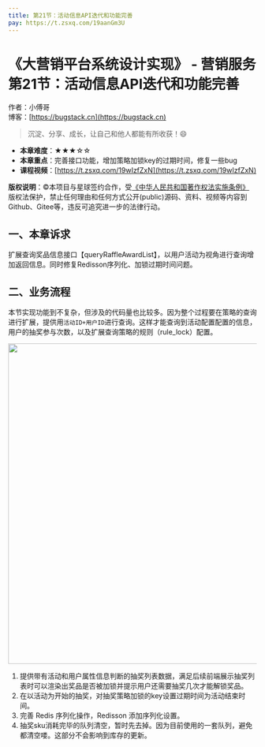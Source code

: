 ```yaml
---
title: 第21节：活动信息API迭代和功能完善
pay: https://t.zsxq.com/19aanGm3U
---
```


# 《大营销平台系统设计实现》 - 营销服务 第21节：活动信息API迭代和功能完善

作者：小傅哥
<br/>博客：[https://bugstack.cn](https://bugstack.cn)

>沉淀、分享、成长，让自己和他人都能有所收获！😄

- **本章难度**：★★★☆☆
- **本章重点**：完善接口功能，增加策略加锁key的过期时间，修复一些bug
- **课程视频**：[https://t.zsxq.com/19wIzfZxN](https://t.zsxq.com/19wIzfZxN)

**版权说明**：©本项目与星球签约合作，受[《中华人民共和国著作权法实施条例》](http://www.gov.cn/zhengce/2020-12/26/content_5573623.htm) 版权法保护，禁止任何理由和任何方式公开(public)源码、资料、视频等内容到Github、Gitee等，违反可追究进一步的法律行动。

## 一、本章诉求

扩展查询奖品信息接口【queryRaffleAwardList】，以用户活动为视角进行查询增加返回信息。同时修复Redisson序列化、加锁过期时间问题。

## 二、业务流程

本节实现功能到不复杂，但涉及的代码量也比较多。因为整个过程要在策略的查询进行扩展，提供用`活动ID+用户ID`进行查询。这样才能查询到活动配置配置的信息，用户的抽奖参与次数，以及扩展查询策略的规则（rule_lock）配置。

<div align="center">
    <img src="https://bugstack.cn/images/article/project/big-market/big-market-28-01.png" width="650px">
</div>

1. 提供带有活动和用户属性信息判断的抽奖列表数据，满足后续前端展示抽奖列表时可以渲染出奖品是否被加锁并提示用户还需要抽奖几次才能解锁奖品。
2. 在以活动为开始的抽奖，对抽奖策略加锁的key设置过期时间为活动结束时间。
3. 完善 Redis 序列化操作，Redisson 添加序列化设置。
4. 抽奖sku消耗完毕的队列清空，暂时先去掉。因为目前使用的一套队列，避免都清空喽。这部分不会影响到库存的更新。
